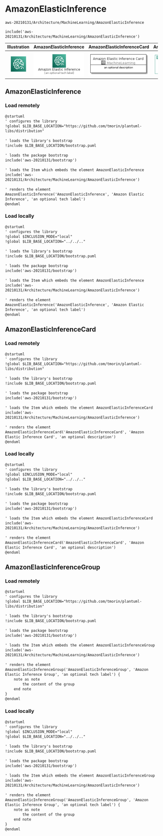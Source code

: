 # AmazonElasticInference


```text
aws-20210131/Architecture/MachineLearning/AmazonElasticInference
```

```text
include('aws-20210131/Architecture/MachineLearning/AmazonElasticInference')
```



| Illustration | AmazonElasticInference | AmazonElasticInferenceCard | AmazonElasticInferenceGroup |
| :---: | :---: | :---: | :---: |
| ![illustration for Illustration](../../../aws-20210131/Architecture/MachineLearning/AmazonElasticInference.png) | ![illustration for AmazonElasticInference](../../../aws-20210131/Architecture/MachineLearning/AmazonElasticInference.Local.png) | ![illustration for AmazonElasticInferenceCard](../../../aws-20210131/Architecture/MachineLearning/AmazonElasticInferenceCard.Local.png) | ![illustration for AmazonElasticInferenceGroup](../../../aws-20210131/Architecture/MachineLearning/AmazonElasticInferenceGroup.Local.png) |




## AmazonElasticInference

### Load remotely
```plantuml
@startuml
' configures the library
!global $LIB_BASE_LOCATION="https://github.com/tmorin/plantuml-libs/distribution"

' loads the library's bootstrap
!include $LIB_BASE_LOCATION/bootstrap.puml

' loads the package bootstrap
include('aws-20210131/bootstrap')

' loads the Item which embeds the element AmazonElasticInference
include('aws-20210131/Architecture/MachineLearning/AmazonElasticInference')

' renders the element
AmazonElasticInference('AmazonElasticInference', 'Amazon Elastic Inference', 'an optional tech label')
@enduml
```

### Load locally
```plantuml
@startuml
' configures the library
!global $INCLUSION_MODE="local"
!global $LIB_BASE_LOCATION="../../.."

' loads the library's bootstrap
!include $LIB_BASE_LOCATION/bootstrap.puml

' loads the package bootstrap
include('aws-20210131/bootstrap')

' loads the Item which embeds the element AmazonElasticInference
include('aws-20210131/Architecture/MachineLearning/AmazonElasticInference')

' renders the element
AmazonElasticInference('AmazonElasticInference', 'Amazon Elastic Inference', 'an optional tech label')
@enduml
```

## AmazonElasticInferenceCard

### Load remotely
```plantuml
@startuml
' configures the library
!global $LIB_BASE_LOCATION="https://github.com/tmorin/plantuml-libs/distribution"

' loads the library's bootstrap
!include $LIB_BASE_LOCATION/bootstrap.puml

' loads the package bootstrap
include('aws-20210131/bootstrap')

' loads the Item which embeds the element AmazonElasticInferenceCard
include('aws-20210131/Architecture/MachineLearning/AmazonElasticInference')

' renders the element
AmazonElasticInferenceCard('AmazonElasticInferenceCard', 'Amazon Elastic Inference Card', 'an optional description')
@enduml
```

### Load locally
```plantuml
@startuml
' configures the library
!global $INCLUSION_MODE="local"
!global $LIB_BASE_LOCATION="../../.."

' loads the library's bootstrap
!include $LIB_BASE_LOCATION/bootstrap.puml

' loads the package bootstrap
include('aws-20210131/bootstrap')

' loads the Item which embeds the element AmazonElasticInferenceCard
include('aws-20210131/Architecture/MachineLearning/AmazonElasticInference')

' renders the element
AmazonElasticInferenceCard('AmazonElasticInferenceCard', 'Amazon Elastic Inference Card', 'an optional description')
@enduml
```

## AmazonElasticInferenceGroup

### Load remotely
```plantuml
@startuml
' configures the library
!global $LIB_BASE_LOCATION="https://github.com/tmorin/plantuml-libs/distribution"

' loads the library's bootstrap
!include $LIB_BASE_LOCATION/bootstrap.puml

' loads the package bootstrap
include('aws-20210131/bootstrap')

' loads the Item which embeds the element AmazonElasticInferenceGroup
include('aws-20210131/Architecture/MachineLearning/AmazonElasticInference')

' renders the element
AmazonElasticInferenceGroup('AmazonElasticInferenceGroup', 'Amazon Elastic Inference Group', 'an optional tech label') {
    note as note
        the content of the group
    end note
}
@enduml
```

### Load locally
```plantuml
@startuml
' configures the library
!global $INCLUSION_MODE="local"
!global $LIB_BASE_LOCATION="../../.."

' loads the library's bootstrap
!include $LIB_BASE_LOCATION/bootstrap.puml

' loads the package bootstrap
include('aws-20210131/bootstrap')

' loads the Item which embeds the element AmazonElasticInferenceGroup
include('aws-20210131/Architecture/MachineLearning/AmazonElasticInference')

' renders the element
AmazonElasticInferenceGroup('AmazonElasticInferenceGroup', 'Amazon Elastic Inference Group', 'an optional tech label') {
    note as note
        the content of the group
    end note
}
@enduml
```

